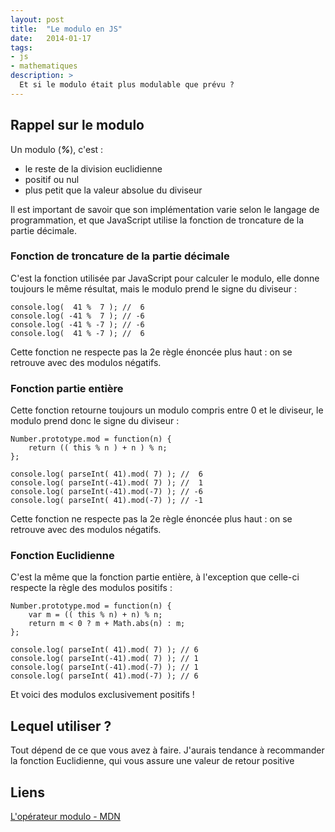 ```yaml
---
layout: post
title:  "Le modulo en JS"
date:   2014-01-17
tags:
- js
- mathematiques
description: >
  Et si le modulo était plus modulable que prévu ?
---
```


## Rappel sur le modulo

Un modulo (***%***), c'est :

 - le reste de la division euclidienne
 - positif ou nul
 - plus petit que la valeur absolue du diviseur

Il est important de savoir que son implémentation varie selon le langage de programmation, et que JavaScript utilise la fonction de troncature de la partie décimale.

### Fonction de troncature de la partie décimale

C'est la fonction utilisée par JavaScript pour calculer le modulo, elle donne toujours le même résultat, mais le modulo prend le signe du diviseur :

	console.log(  41 %  7 ); //  6
	console.log( -41 %  7 ); // -6
	console.log( -41 % -7 ); // -6
	console.log(  41 % -7 ); //  6

Cette fonction ne respecte pas la 2e règle énoncée plus haut : on se retrouve avec des modulos négatifs.

### Fonction partie entière

Cette fonction retourne toujours un modulo compris entre 0 et le diviseur, le modulo prend donc le signe du diviseur :

	Number.prototype.mod = function(n) {
		return (( this % n ) + n ) % n;
	};

	console.log( parseInt( 41).mod( 7) ); //  6
	console.log( parseInt(-41).mod( 7) ); //  1
	console.log( parseInt(-41).mod(-7) ); // -6
	console.log( parseInt( 41).mod(-7) ); // -1

Cette fonction ne respecte pas la 2e règle énoncée plus haut : on se retrouve avec des modulos négatifs.

### Fonction Euclidienne

C'est la même que la fonction partie entière, à l'exception que celle-ci respecte la règle des modulos positifs :

	Number.prototype.mod = function(n) {
		var m = (( this % n) + n) % n;
		return m < 0 ? m + Math.abs(n) : m;
	};

	console.log( parseInt( 41).mod( 7) ); // 6
	console.log( parseInt(-41).mod( 7) ); // 1
	console.log( parseInt(-41).mod(-7) ); // 1
	console.log( parseInt( 41).mod(-7) ); // 6

Et voici des modulos exclusivement positifs !

## Lequel utiliser ?

Tout dépend de ce que vous avez à faire. J'aurais tendance à recommander la fonction Euclidienne, qui vous assure une valeur de retour positive


## Liens
[L'opérateur modulo - MDN](https://developer.mozilla.org/en-US/docs/Web/JavaScript/Reference/Operators/Arithmetic_Operators#.25_.28Modulus.29)